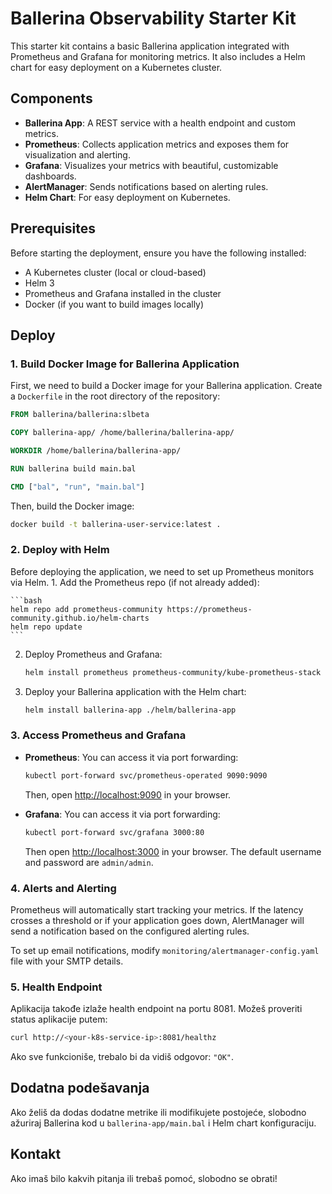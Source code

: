 # Ballerina Observability Starter Kit

This starter kit contains a basic Ballerina application integrated with Prometheus and Grafana for monitoring metrics. It also includes a Helm chart for easy deployment on a Kubernetes cluster.

## Components

- **Ballerina App**: A REST service with a health endpoint and custom metrics.
- **Prometheus**: Collects application metrics and exposes them for visualization and alerting.
- **Grafana**: Visualizes your metrics with beautiful, customizable dashboards.
- **AlertManager**: Sends notifications based on alerting rules.
- **Helm Chart**: For easy deployment on Kubernetes.

## Prerequisites

Before starting the deployment, ensure you have the following installed:
- A Kubernetes cluster (local or cloud-based)
- Helm 3
- Prometheus and Grafana installed in the cluster
- Docker (if you want to build images locally)

## Deploy

### 1. Build Docker Image for Ballerina Application

First, we need to build a Docker image for your Ballerina application. Create a `Dockerfile` in the root directory of the repository:

```Dockerfile
FROM ballerina/ballerina:slbeta

COPY ballerina-app/ /home/ballerina/ballerina-app/

WORKDIR /home/ballerina/ballerina-app/

RUN ballerina build main.bal

CMD ["bal", "run", "main.bal"]
```

Then, build the Docker image:

```bash
docker build -t ballerina-user-service:latest .
```

### 2. Deploy with Helm

Before deploying the application, we need to set up Prometheus monitors via Helm.
	1.	Add the Prometheus repo (if not already added):
 
    ```bash
    helm repo add prometheus-community https://prometheus-community.github.io/helm-charts
    helm repo update
    ```

2.	Deploy Prometheus and Grafana:

    ```bash
    helm install prometheus prometheus-community/kube-prometheus-stack
    ```

3.	Deploy your Ballerina application with the Helm chart:

    ```bash
    helm install ballerina-app ./helm/ballerina-app
    ```

### 3. Access Prometheus and Grafana

- **Prometheus**: You can access it via port forwarding:

    ```bash
    kubectl port-forward svc/prometheus-operated 9090:9090
    ```

    Then, open [http://localhost:9090](http://localhost:9090) in your browser.

- **Grafana**: You can access it via port forwarding:

    ```bash
    kubectl port-forward svc/grafana 3000:80
    ```

    Then open [http://localhost:3000](http://localhost:3000) in your browser.
    The default username and password are `admin/admin`.

### 4. Alerts and Alerting

Prometheus will automatically start tracking your metrics. If the latency crosses a threshold or if your application goes down, AlertManager will send a notification based on the configured alerting rules.

To set up email notifications, modify `monitoring/alertmanager-config.yaml` file with your SMTP details.

### 5. Health Endpoint

Aplikacija takođe izlaže health endpoint na portu 8081. Možeš proveriti status aplikacije putem:

```bash
curl http://<your-k8s-service-ip>:8081/healthz
```

Ako sve funkcioniše, trebalo bi da vidiš odgovor: `"OK"`.

## Dodatna podešavanja

Ako želiš da dodas dodatne metrike ili modifikujete postojeće, slobodno ažuriraj Ballerina kod u `ballerina-app/main.bal` i Helm chart konfiguraciju.

## Kontakt

Ako imaš bilo kakvih pitanja ili trebaš pomoć, slobodno se obrati!
